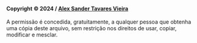 #### Copyright © 2024 / [Alex Sander Tavares Vieira](https://github.com/alexsandervieira)

A permissão é concedida, gratuitamente, a qualquer pessoa que obtenha uma cópia deste arquivo, sem restrição nos direitos de usar, copiar, modificar e mesclar.
